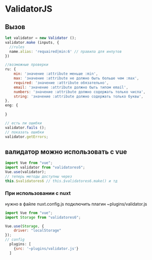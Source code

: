 # ValidatorJS
## Вызов

```js
let validator = new Validator ();
validator.make (inputs, {
  //rules
  name.alias: 'requaired|min:6' // правила для инпутов
})
```
```js
//возможные проверки
ru: {
    min: 'значение :attribute меньше :min',
    max: 'значение :attribute не должно быть больше чем :max',
    required: 'значение :attribute обязательно',
    email: 'значение :attribute должно быть типом email',
    numbers: 'значение :attribute должно содержать только числа',
    string: 'значение :attribute должно содержать только буквы',
},
eng: {
    
}
```
```js
// есть ли ошибки
validator.fails ();
// показать ошибки
validator.getErrors;
```
## валидатор можно использовать с vue
```js
import Vue from "vue";
import validator from "validatores6";
Vue.use(validator);
// теперь методы доступны через
this.$validatores6 // this.$validatores6.make() и тд
```
### При использовании с nuxt 
нужно в файле nuxt.config.js подключить плагин
~plugins/validator.js
```js
import Vue from "vue";
import Storage from "validatores6";

Vue.use(Storage, {
    driver: "localStorage"
});
// config
  plugins: [
    {src: '~plugins/validator.js'}
  ]
